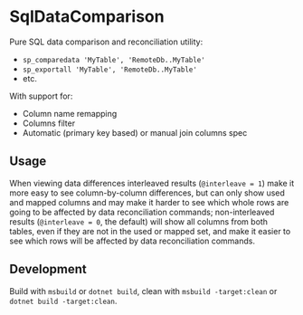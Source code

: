 # SqlDataComparison

Pure SQL data comparison and reconciliation utility:

* `sp_comparedata 'MyTable', 'RemoteDb..MyTable'`
* `sp_exportall 'MyTable', 'RemoteDb..MyTable'`
* etc.

With support for:

* Column name remapping
* Columns filter
* Automatic (primary key based) or manual join columns spec

## Usage

When viewing data differences interleaved results (`@interleave = 1`) make it more easy to see column-by-column differences, but can only show used and mapped columns and may make it harder to see which whole rows are going to be affected by data reconciliation commands; non-interleaved results (`@interleave = 0`, the default) will show all columns from both tables, even if they are not in the used or mapped set, and make it easier to see which rows will be affected by data reconciliation commands.

## Development

Build with `msbuild` or `dotnet build`, clean with `msbuild -target:clean` or `dotnet build -target:clean`.
